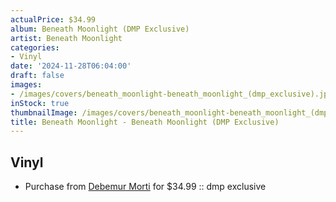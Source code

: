 ```yaml
---
actualPrice: $34.99
album: Beneath Moonlight (DMP Exclusive)
artist: Beneath Moonlight
categories:
- Vinyl
date: '2024-11-28T06:04:00'
draft: false
images:
- /images/covers/beneath_moonlight-beneath_moonlight_(dmp_exclusive).jpg
inStock: true
thumbnailImage: /images/covers/beneath_moonlight-beneath_moonlight_(dmp_exclusive)-thumb.jpg
title: Beneath Moonlight - Beneath Moonlight (DMP Exclusive)
---
```


## Vinyl
* Purchase from [Debemur Morti](https://debemurmorti.aisamerch.com/item/153876) for $34.99 :: dmp exclusive
